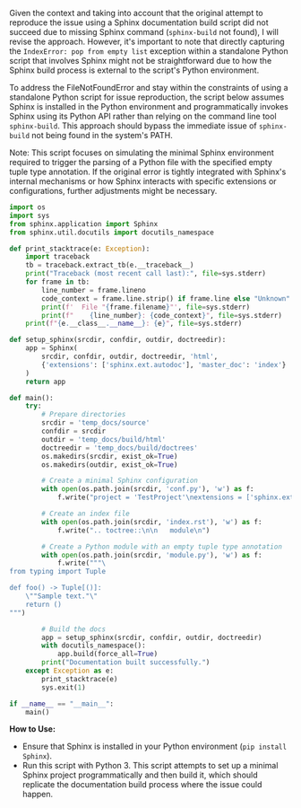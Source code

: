 Given the context and taking into account that the original attempt to reproduce the issue using a Sphinx documentation build script did not succeed due to missing Sphinx command (`sphinx-build` not found), I will revise the approach. However, it's important to note that directly capturing the `IndexError: pop from empty list` exception within a standalone Python script that involves Sphinx might not be straightforward due to how the Sphinx build process is external to the script's Python environment.

To address the FileNotFoundError and stay within the constraints of using a standalone Python script for issue reproduction, the script below assumes Sphinx is installed in the Python environment and programmatically invokes Sphinx using its Python API rather than relying on the command line tool `sphinx-build`. This approach should bypass the immediate issue of `sphinx-build` not being found in the system's PATH.

Note: This script focuses on simulating the minimal Sphinx environment required to trigger the parsing of a Python file with the specified empty tuple type annotation. If the original error is tightly integrated with Sphinx's internal mechanisms or how Sphinx interacts with specific extensions or configurations, further adjustments might be necessary.

```python
import os
import sys
from sphinx.application import Sphinx
from sphinx.util.docutils import docutils_namespace

def print_stacktrace(e: Exception):
    import traceback
    tb = traceback.extract_tb(e.__traceback__)
    print("Traceback (most recent call last):", file=sys.stderr)
    for frame in tb:
        line_number = frame.lineno
        code_context = frame.line.strip() if frame.line else "Unknown"
        print(f'  File "{frame.filename}"', file=sys.stderr)
        print(f"    {line_number}: {code_context}", file=sys.stderr)
    print(f"{e.__class__.__name__}: {e}", file=sys.stderr)

def setup_sphinx(srcdir, confdir, outdir, doctreedir):
    app = Sphinx(
        srcdir, confdir, outdir, doctreedir, 'html',
        {'extensions': ['sphinx.ext.autodoc'], 'master_doc': 'index'}
    )
    return app

def main():
    try:
        # Prepare directories
        srcdir = 'temp_docs/source'
        confdir = srcdir
        outdir = 'temp_docs/build/html'
        doctreedir = 'temp_docs/build/doctrees'
        os.makedirs(srcdir, exist_ok=True)
        os.makedirs(outdir, exist_ok=True)

        # Create a minimal Sphinx configuration
        with open(os.path.join(srcdir, 'conf.py'), 'w') as f:
            f.write("project = 'TestProject'\nextensions = ['sphinx.ext.autodoc']\nhtml_theme = 'alabaster'\n")

        # Create an index file
        with open(os.path.join(srcdir, 'index.rst'), 'w') as f:
            f.write(".. toctree::\n\n   module\n")

        # Create a Python module with an empty tuple type annotation
        with open(os.path.join(srcdir, 'module.py'), 'w') as f:
            f.write("""\
from typing import Tuple

def foo() -> Tuple[()]:
    \""Sample text."\"
    return ()
""")

        # Build the docs
        app = setup_sphinx(srcdir, confdir, outdir, doctreedir)
        with docutils_namespace():
            app.build(force_all=True)
        print("Documentation built successfully.")
    except Exception as e:
        print_stacktrace(e)
        sys.exit(1)

if __name__ == "__main__":
    main()
```

**How to Use:**

- Ensure that Sphinx is installed in your Python environment (`pip install Sphinx`).
- Run this script with Python 3. This script attempts to set up a minimal Sphinx project programmatically and then build it, which should replicate the documentation build process where the issue could happen.